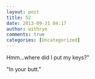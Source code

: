 ```yaml
---
layout: post
title: 52
date: 2013-09-21 04:17
author: withrye
comments: true
categories: [Uncategorized]
---
```

Hmm...where did I put my keys?"

"In your butt."
